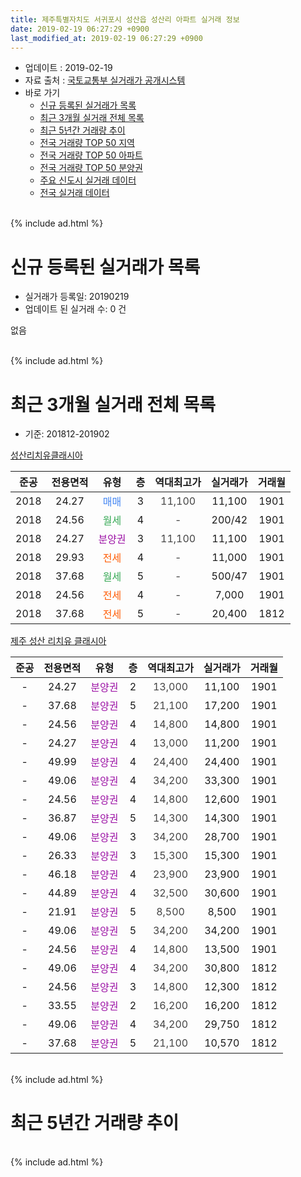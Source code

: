 ```yaml
---
title: 제주특별자치도 서귀포시 성산읍 성산리 아파트 실거래 정보
date: 2019-02-19 06:27:29 +0900
last_modified_at: 2019-02-19 06:27:29 +0900
---
```


* 업데이트 : 2019-02-19
* 자료 출처 : [국토교통부 실거래가 공개시스템](http://rt.molit.go.kr)
* 바로 가기
    * [신규 등록된 실거래가 목록](#신규-등록된-실거래가-목록)
    * [최근 3개월 실거래 전체 목록](#최근-3개월-실거래-전체-목록)
    * [최근 5년간 거래량 추이](#최근-5년간-거래량-추이)
    * [전국 거래량 TOP 50 지역](https://ayogom.github.io/apt-trade-info/최근-3개월-전국에서-가장-거래가-많이-발생한-지역)
    * [전국 거래량 TOP 50 아파트](https://ayogom.github.io/apt-trade-info/최근-3개월-전국에서-가장-거래가-많이-발생한-아파트)
    * [전국 거래량 TOP 50 분양권](https://ayogom.github.io/apt-trade-info/최근-3개월-전국에서-가장-거래가-많이-발생한-분양권)
    * [주요 신도시 실거래 데이터](https://ayogom.github.io/apt-trade-info/주요-신도시)
    * [전국 실거래 데이터](https://ayogom.github.io/apt-trade-info/전국)
<br>
{% include ad.html %}
<br>

# 신규 등록된 실거래가 목록
* 실거래가 등록일: 20190219
* 업데이트 된 실거래 수: 0 건

없음

<br>
{% include ad.html %}
<br>

# 최근 3개월 실거래 전체 목록
* 기준: 201812-201902


[성산리치유클래시아](https://search.naver.com/search.naver?query=%EC%A0%9C%EC%A3%BC%ED%8A%B9%EB%B3%84%EC%9E%90%EC%B9%98%EB%8F%84+%EC%84%9C%EA%B7%80%ED%8F%AC%EC%8B%9C+%EC%84%B1%EC%82%B0%EC%9D%8D+%EC%84%B1%EC%82%B0%EB%A6%AC+%EC%84%B1%EC%82%B0%EB%A6%AC%EC%B9%98%EC%9C%A0%ED%81%B4%EB%9E%98%EC%8B%9C%EC%95%84)

|준공|전용면적|유형|층|역대최고가|실거래가|거래월|
|:---:|:---:|:---:|:---:|:---:|:---:|:---:|
|2018|24.27|<span style="color:#4285f3">매매</span>|3|<span style="color:#444444">11,100</span>|11,100|1901|
|2018|24.56|<span style="color:#34a853">월세</span>|4|<span style="color:#444444">-</span>|200/42|1901|
|2018|24.27|<span style="color:#9C11A5">분양권</span>|3|<span style="color:#444444">11,100</span>|11,100|1901|
|2018|29.93|<span style="color:#ff5a00">전세</span>|4|<span style="color:#444444">-</span>|11,000|1901|
|2018|37.68|<span style="color:#34a853">월세</span>|5|<span style="color:#444444">-</span>|500/47|1901|
|2018|24.56|<span style="color:#ff5a00">전세</span>|4|<span style="color:#444444">-</span>|7,000|1901|
|2018|37.68|<span style="color:#ff5a00">전세</span>|5|<span style="color:#444444">-</span>|20,400|1812|

[제주 성산 리치유 클래시아](https://search.naver.com/search.naver?query=%EC%A0%9C%EC%A3%BC%ED%8A%B9%EB%B3%84%EC%9E%90%EC%B9%98%EB%8F%84+%EC%84%9C%EA%B7%80%ED%8F%AC%EC%8B%9C+%EC%84%B1%EC%82%B0%EC%9D%8D+%EC%84%B1%EC%82%B0%EB%A6%AC+%EC%A0%9C%EC%A3%BC+%EC%84%B1%EC%82%B0+%EB%A6%AC%EC%B9%98%EC%9C%A0+%ED%81%B4%EB%9E%98%EC%8B%9C%EC%95%84)

|준공|전용면적|유형|층|역대최고가|실거래가|거래월|
|:---:|:---:|:---:|:---:|:---:|:---:|:---:|
|-|24.27|<span style="color:#9C11A5">분양권</span>|2|<span style="color:#444444">13,000</span>|11,100|1901|
|-|37.68|<span style="color:#9C11A5">분양권</span>|5|<span style="color:#444444">21,100</span>|17,200|1901|
|-|24.56|<span style="color:#9C11A5">분양권</span>|4|<span style="color:#444444">14,800</span>|14,800|1901|
|-|24.27|<span style="color:#9C11A5">분양권</span>|4|<span style="color:#444444">13,000</span>|11,200|1901|
|-|49.99|<span style="color:#9C11A5">분양권</span>|4|<span style="color:#444444">24,400</span>|24,400|1901|
|-|49.06|<span style="color:#9C11A5">분양권</span>|4|<span style="color:#444444">34,200</span>|33,300|1901|
|-|24.56|<span style="color:#9C11A5">분양권</span>|4|<span style="color:#444444">14,800</span>|12,600|1901|
|-|36.87|<span style="color:#9C11A5">분양권</span>|5|<span style="color:#444444">14,300</span>|14,300|1901|
|-|49.06|<span style="color:#9C11A5">분양권</span>|3|<span style="color:#444444">34,200</span>|28,700|1901|
|-|26.33|<span style="color:#9C11A5">분양권</span>|3|<span style="color:#444444">15,300</span>|15,300|1901|
|-|46.18|<span style="color:#9C11A5">분양권</span>|4|<span style="color:#444444">23,900</span>|23,900|1901|
|-|44.89|<span style="color:#9C11A5">분양권</span>|4|<span style="color:#444444">32,500</span>|30,600|1901|
|-|21.91|<span style="color:#9C11A5">분양권</span>|5|<span style="color:#444444">8,500</span>|8,500|1901|
|-|49.06|<span style="color:#9C11A5">분양권</span>|5|<span style="color:#444444">34,200</span>|34,200|1901|
|-|24.56|<span style="color:#9C11A5">분양권</span>|4|<span style="color:#444444">14,800</span>|13,500|1901|
|-|49.06|<span style="color:#9C11A5">분양권</span>|4|<span style="color:#444444">34,200</span>|30,800|1812|
|-|24.56|<span style="color:#9C11A5">분양권</span>|3|<span style="color:#444444">14,800</span>|12,300|1812|
|-|33.55|<span style="color:#9C11A5">분양권</span>|2|<span style="color:#444444">16,200</span>|16,200|1812|
|-|49.06|<span style="color:#9C11A5">분양권</span>|4|<span style="color:#444444">34,200</span>|29,750|1812|
|-|37.68|<span style="color:#9C11A5">분양권</span>|5|<span style="color:#444444">21,100</span>|10,570|1812|


<br>
{% include ad.html %}
<br>

# 최근 5년간 거래량 추이


<div style="width:100%;">
    <canvas id="deal_progress" height="200"></canvas>
</div>

<script>
new Chart(document.getElementById("deal_progress"), {
    type: 'line',
    data: {
        labels: ['201402','201403','201404','201405','201406','201407','201408','201409','201410','201411','201412','201501','201502','201503','201504','201505','201506','201507','201508','201509','201510','201511','201512','201601','201602','201603','201604','201605','201606','201607','201608','201609','201610','201611','201612','201701','201702','201703','201704','201705','201706','201707','201708','201709','201710','201711','201712','201801','201802','201803','201804','201805','201806','201807','201808','201809','201810','201811','201812','201901','201902'],
        datasets: [{
            label: '매매',
            pointRadius: 1,
            data: [0, 0, 0, 0, 0, 0, 0, 0, 0, 0, 0, 0, 0, 0, 0, 0, 0, 0, 0, 0, 0, 0, 0, 0, 0, 0, 0, 0, 0, 0, 0, 0, 0, 0, 0, 0, 0, 0, 0, 0, 0, 0, 0, 0, 0, 0, 0, 1, 2, 1, 4, 2, 1, 0, 3, 1, 1, 2, 5, 17, 0],
            borderColor: "rgba(255, 201, 14, 1)",
            backgroundColor: "rgba(255, 201, 14, 0.5)",
            fill: false,
            lineTension: 0
        },{
            label: '전월세',
            pointRadius: 1,
            data: [0, 0, 0, 0, 0, 0, 0, 0, 0, 0, 0, 0, 0, 0, 0, 0, 0, 0, 0, 0, 0, 0, 0, 0, 0, 0, 0, 0, 0, 0, 0, 0, 0, 0, 0, 0, 0, 0, 0, 0, 0, 0, 0, 0, 0, 0, 0, 0, 0, 0, 0, 0, 0, 0, 0, 0, 0, 0, 1, 4, 0],
            borderColor: "rgba(0, 141, 185, 1)",
            backgroundColor: "rgba(0, 141, 185, 0.5)",
            fill: false,
            lineTension: 0
        }
        ]
    },
    options: {
        responsive: true,
        title: {
            display: false
        },
        tooltips: {
            mode: 'index',
            intersect: false
        },
        hover: {
            mode: 'nearest',
            intersect: true
        },
        scales: {
            xAxes: [{
                display: true,
                scaleLabel: {
                    display: true,
                    labelString: '년/월'
                }
            }],
            yAxes: [{
                display: true,
                ticks: {
                    suggestedMin: 0,
                },
                scaleLabel: {
                    display: true,
                    labelString: '실거래 수'
                }
            }]
        }
    }
});

</script>


<br>
{% include ad.html %}
<br>

